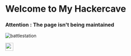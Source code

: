 # Welcome to My Hackercave


### Attention : The page isn't being maintained 

![battlestation](https://cdna.artstation.com/p/assets/images/images/038/767/384/large/emaceart-image-000021h42m062.jpg?1638740739)


[<img src="https://s18955.pcdn.co/wp-content/uploads/2018/02/github.png" width="25"/>](https://sud0x00.github.io/resources/)



<!--
You can use the [editor on GitHub](https://github.com/sud0x00/sud0x00.github.io/edit/main/README.md) to maintain and preview the content for your website in Markdown files.

Whenever you commit to this repository, GitHub Pages will run [Jekyll](https://jekyllrb.com/) to rebuild the pages in your site, from the content in your Markdown files.

### Markdown

Markdown is a lightweight and easy-to-use syntax for styling your writing. It includes conventions for

```markdown
Syntax highlighted code block

# Header 1
## Header 2
### Header 3

- Bulleted
- List

1. Numbered
2. List

**Bold** and _Italic_ and `Code` text

[Link](url) and ![Image](src)
```

For more details see [Basic writing and formatting syntax](https://docs.github.com/en/github/writing-on-github/getting-started-with-writing-and-formatting-on-github/basic-writing-and-formatting-syntax).

### Jekyll Themes

Your Pages site will use the layout and styles from the Jekyll theme you have selected in your [repository settings](https://github.com/sud0x00/sud0x00.github.io/settings/pages). The name of this theme is saved in the Jekyll `_config.yml` configuration file.

### Support or Contact

Having trouble with Pages? Check out our [documentation](https://docs.github.com/categories/github-pages-basics/) or [contact support](https://support.github.com/contact) and we’ll help you sort it out.
-->

